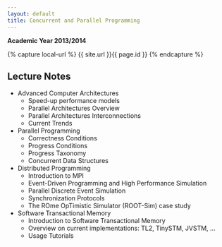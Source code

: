 ```yaml
---
layout: default
title: Concurrent and Parallel Programming
---
```

**Academic Year 2013/2014**    

{% capture local-url %}
{{ site.url }}{{ page.id }}
{% endcapture %}


Lecture Notes
-------------

* Advanced Computer Architectures
  * Speed-up performance models
  * Parallel Architectures Overview
  * Parallel Architectures Interconnections
  * Current Trends
* Parallel Programming
  * Correctness Conditions
  * Progress Conditions
  * Progress Taxonomy
  * Concurrent Data Structures
* Distributed Programming
  * Introduction to MPI
  * Event-Driven Programming and High Performance Simulation
  * Parallel Discrete Event Simulation
  * Synchronization Protocols
  * The ROme OpTimistic Simulator (ROOT-Sim) case study
* Software Transactional Memory
  * Introduction to Software Transactional Memory
  * Overview on current implementations: TL2, TinySTM, JVSTM, ...
  * Usage Tutorials
